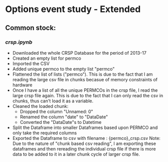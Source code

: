 # **Options event study - Extended**

## Common stock:
### _crsp.ipynb_
 - Downloaded the whole CRSP Database for the period of 2013-17
 - Created an empty list for permco
 - Imported the CSV
 - Added unique permco to the empty list "permco"
 - Flattened the list of lists ("permco"). This is due to the fact that I am reading the large csv file in chunks becasue of memory constraints of hardware
 - Once I have a list of all the unique PERMCOs in the crsp file, I read the large crsp file again. This is due to the fact that I can only read the csv in chunks, thus can't load it as a variable. 
 - Cleaned the loaded chunk:
    - Dropped the column "Unnamed: 0"
    - Renamed the column "date" to "DataDate"
    - Converted the "DataDate"s to Datetime
 - Split the Dataframe into smaller Dataframes based upon PERMCO and only take the required columns
 - Exported the Dataframe to csv with filename : {permco}_crsp.csv
 Note: Due to the nature of "chunk based csv reading", I am exporting these dataframes and then rereading the individual crsp file if there is more data to be added to it in a later chunk cycle of larger crsp file.
